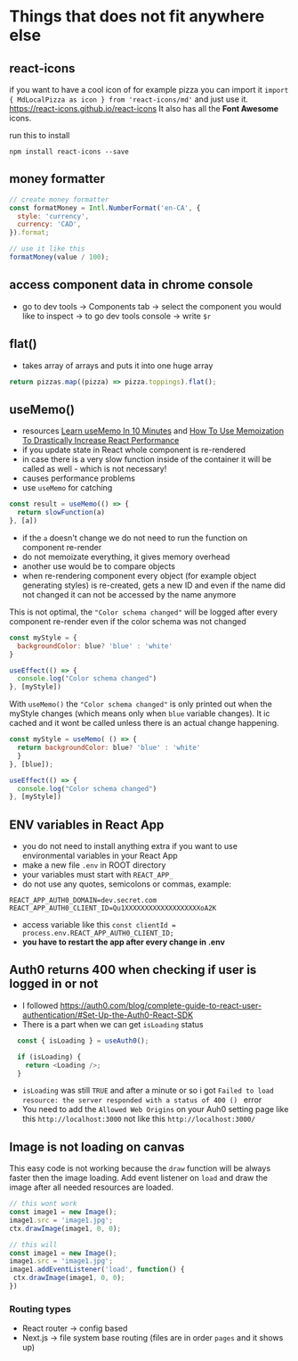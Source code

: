 # Things that does not fit anywhere else

## react-icons

if you want to have a cool icon of for example pizza you can import it `import { MdLocalPizza as icon } from 'react-icons/md'` and just use it.
<https://react-icons.github.io/react-icons> It also has all the **Font Awesome** icons.

run this to install

```
npm install react-icons --save
```

## money formatter

```javascript
// create money formatter
const formatMoney = Intl.NumberFormat('en-CA', {
  style: 'currency',
  currency: 'CAD',
}).format;

// use it like this
formatMoney(value / 100);
```

## access component data in chrome console

- go to dev tools -> Components tab -> select the component you would like to inspect -> to go dev tools console -> write `$r`

## flat()

- takes array of arrays and puts it into one huge array
``` javascript
return pizzas.map((pizza) => pizza.toppings).flat();
```

## useMemo()
- resources [Learn useMemo In 10 Minutes](https://www.youtube.com/watch?v=THL1OPn72vo&ab_channel=WebDevSimplified) and [How To Use Memoization To Drastically Increase React Performance](https://blog.webdevsimplified.com/2020-05/memoization-in-react/)
- if you update state in React whole component is re-rendered
- in case there is a very slow function inside of the container it will be called as well - which is not necessary! 
- causes performance problems
- use `useMemo` for catching 
``` js
const result = useMemo(() => {
  return slowFunction(a)
}, [a])
```
- if the `a` doesn't change we do not need to run the function on component re-render 
- do not memoizate everything, it gives memory overhead 
- another use would be to compare objects 
- when re-rendering component every object (for example object generating styles) is re-created, gets a new ID and even if the name did not changed it can not be accessed by the name anymore

This is not optimal, the `"Color schema changed"` will be logged after every component re-render even if the color schema was not changed 
```js
const myStyle = {
  backgroundColor: blue? 'blue' : 'white'
}

useEffect(() => {
  console.log("Color schema changed")
}, [myStyle])

```

With `useMemo()` the `"Color schema changed"` is only printed out when the myStyle changes (which means only when `blue` variable changes). It ic cached and it wont be called unless there is an actual change happening. 
```js
const myStyle = useMemo( () => {
  return backgroundColor: blue? 'blue' : 'white'
  }
}, [blue]);

useEffect(() => {
  console.log("Color schema changed")
}, [myStyle])

```
## ENV variables in React App
- you do not need to install anything extra if you want to use environmental variables in your React App
- make a new file `.env` in ROOT directory
- your variables must start with `REACT_APP_`
- do not use any quotes, semicolons or commas, example: 
```
REACT_APP_AUTH0_DOMAIN=dev.secret.com
REACT_APP_AUTH0_CLIENT_ID=Qu1XXXXXXXXXXXXXXXXXXXoA2K
```
- access variable like this `const clientId = process.env.REACT_APP_AUTH0_CLIENT_ID;`
- **you have to restart the app after every change in .env** 

## Auth0 returns 400 when checking if user is logged in or not
- I followed <https://auth0.com/blog/complete-guide-to-react-user-authentication/#Set-Up-the-Auth0-React-SDK> 
- There is a part when we can get `isLoading` status 
``` js
  const { isLoading } = useAuth0();

  if (isLoading) {
    return <Loading />;
  }
```
- `isLoading` was still `TRUE` and after a minute or so i got `Failed to load resource: the server responded with a status of 400 () ` error 
- You need to add the `Allowed Web Origins` on your Auh0 setting page like this `http://localhost:3000` not like this `http://localhost:3000/`
 

 ## Image is not loading on canvas
 This easy code is not working because the `draw` function will be always faster then the image loading. Add event listener on `load` and draw the image after all needed resources are loaded. 
 ```javascript
 // this wont work
const image1 = new Image();
image1.src = 'image1.jpg';
ctx.drawImage(image1, 0, 0);

// this will
const image1 = new Image();
image1.src = 'image1.jpg';
image1.addEventListener('load', function() {
  ctx.drawImage(image1, 0, 0);
})
 ```

### Routing types
- React router -> config based 
- Next.js -> file system base routing (files are in order `pages` and it shows up)